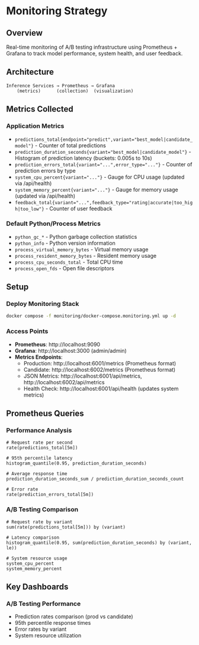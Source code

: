 # Monitoring Strategy

## Overview
Real-time monitoring of A/B testing infrastructure using Prometheus + Grafana to track model performance, system health, and user feedback.

## Architecture
```
Inference Services → Prometheus → Grafana
    (metrics)      (collection)  (visualization)
```

## Metrics Collected

### Application Metrics
- `predictions_total{endpoint="predict",variant="best_model|candidate_model"}` - Counter of total predictions
- `prediction_duration_seconds{variant="best_model|candidate_model"}` - Histogram of prediction latency (buckets: 0.005s to 10s)
- `prediction_errors_total{variant="...",error_type="..."}` - Counter of prediction errors by type
- `system_cpu_percent{variant="..."}` - Gauge for CPU usage (updated via /api/health)
- `system_memory_percent{variant="..."}` - Gauge for memory usage (updated via /api/health)
- `feedback_total{variant="...",feedback_type="rating|accurate|too_high|too_low"}` - Counter of user feedback

### Default Python/Process Metrics
- `python_gc_*` - Python garbage collection statistics
- `python_info` - Python version information
- `process_virtual_memory_bytes` - Virtual memory usage
- `process_resident_memory_bytes` - Resident memory usage
- `process_cpu_seconds_total` - Total CPU time
- `process_open_fds` - Open file descriptors

## Setup

### Deploy Monitoring Stack
```bash
docker compose -f monitoring/docker-compose.monitoring.yml up -d
```

### Access Points
- **Prometheus**: http://localhost:9090
- **Grafana**: http://localhost:3000 (admin/admin)
- **Metrics Endpoints**: 
  - Production: http://localhost:6001/metrics (Prometheus format)
  - Candidate: http://localhost:6002/metrics (Prometheus format)
  - JSON Metrics: http://localhost:6001/api/metrics, http://localhost:6002/api/metrics
  - Health Check: http://localhost:6001/api/health (updates system metrics)

## Prometheus Queries

### Performance Analysis
```promql
# Request rate per second
rate(predictions_total[5m])

# 95th percentile latency
histogram_quantile(0.95, prediction_duration_seconds)

# Average response time
prediction_duration_seconds_sum / prediction_duration_seconds_count

# Error rate
rate(prediction_errors_total[5m])
```

### A/B Testing Comparison
```promql
# Request rate by variant
sum(rate(predictions_total[5m])) by (variant)

# Latency comparison
histogram_quantile(0.95, sum(prediction_duration_seconds) by (variant, le))

# System resource usage
system_cpu_percent
system_memory_percent
```

## Key Dashboards

### A/B Testing Performance
- Prediction rates comparison (prod vs candidate)
- 95th percentile response times
- Error rates by variant
- System resource utilization